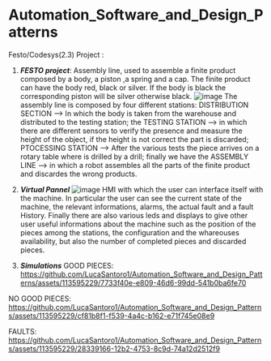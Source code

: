 # Automation_Software_and_Design_Patterns
Festo/Codesys(2.3) Project :

1) ***FESTO project***: Assembly line, used to assemble a finite product composed by a body, a piston ,a spring and a cap. The finite product can have the body red, black or silver. If the body is black the corresponding piston will be silver otherwise black.
![image](https://github.com/LucaSantoro1/Automation_Software_and_Design_Patterns/assets/113595229/9f166054-0a6f-4072-a6f3-b3d23797d17e)
The assembly line is composed by four different stations: DISTRIBUTION SECTION --> In which the body is taken from the warehouse and distributed to the testing station; the TESTING STATION --> in which there are different sensors to verify the presence and measure the height of the object, if the height is not correct the part is discarded; PTOCESSING STATION --> After the various tests the piece arrives on a rotary table where is drilled by a drill; finally we have the ASSEMBLY LINE --> in which a robot assembles all the parts of the finite product and discardes the wrong products.



2) ***Virtual Pannel***
![image](https://github.com/LucaSantoro1/Automation_Software_and_Design_Patterns/assets/113595229/1acd9d3f-730d-4178-a3a6-4a51739ed346)
HMI with which the user can interface itself with the machine. In particular the user can see the current state of the machine, the relevant informations, alarms, the actual fault and a fault History. Finally there are also various leds and displays to give other user useful informations about the machine such as the position of the pieces among the stations, the configuration and the whareouses availability, but also the number of completed pieces and discarded pieces.

3) ***Simulations***
GOOD PIECES:
https://github.com/LucaSantoro1/Automation_Software_and_Design_Patterns/assets/113595229/7733f40e-e809-46d6-99dd-541b0ba6fe70

NO GOOD PIECES:
https://github.com/LucaSantoro1/Automation_Software_and_Design_Patterns/assets/113595229/cf81b8f1-f539-4a4c-b162-e71f745e08e9

FAULTS:
https://github.com/LucaSantoro1/Automation_Software_and_Design_Patterns/assets/113595229/28339166-12b2-4753-8c9d-74a12d2512f9

